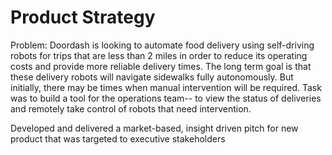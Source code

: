 # Product Strategy


Problem:
Doordash is looking to automate food delivery using self-driving robots for trips that are less than 2 miles in order to reduce its operating costs and provide more reliable delivery times. The long term goal is that these delivery robots will navigate sidewalks fully autonomously. But initially, there may be times when manual intervention will be required.
Task was to build a tool for the operations team-- to view the status of deliveries and remotely take control of robots that need intervention.

Developed and delivered a market-based, insight driven pitch for new product that was targeted to executive stakeholders
